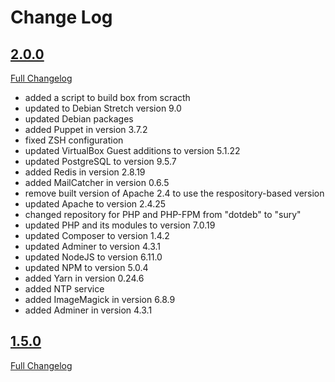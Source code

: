 # Change Log

## [2.0.0](https://github.com/jack-in-the-box/box/tree/2.0.0)
[Full Changelog](https://github.com/jack-in-the-box/v2/compare/1.5.0...2.0.0)

- added a script to build box from scracth
- updated to Debian Stretch version 9.0
- updated Debian packages
- added Puppet in version 3.7.2
- fixed ZSH configuration
- updated VirtualBox Guest additions to version 5.1.22
- updated PostgreSQL to version 9.5.7
- added Redis in version 2.8.19
- added MailCatcher in version 0.6.5
- remove built version of Apache 2.4 to use the respository-based version
- updated Apache to version 2.4.25
- changed repository for PHP and PHP-FPM from "dotdeb" to "sury"
- updated PHP and its modules to version 7.0.19
- updated Composer to version 1.4.2
- updated Adminer to version 4.3.1
- updated NodeJS to version 6.11.0
- updated NPM to version 5.0.4
- added Yarn in version 0.24.6
- added NTP service
- added ImageMagick in version 6.8.9
- added Adminer in version 4.3.1

## [1.5.0](https://github.com/jack-in-the-box/box/tree/1.5.0)
[Full Changelog](https://github.com/jack-in-the-box/v2/compare/1.0.0...1.5.0)
